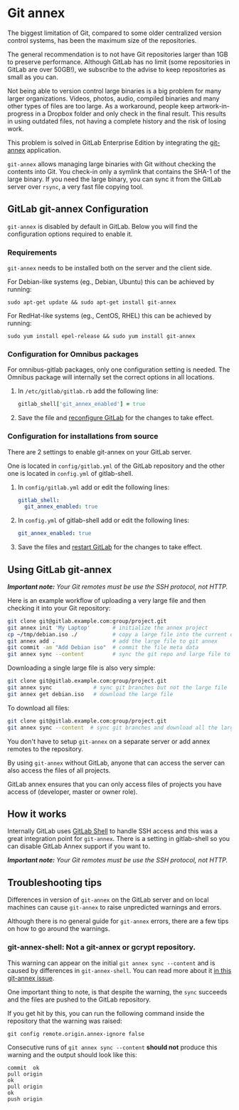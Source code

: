 # Git annex

The biggest limitation of Git, compared to some older centralized version
control systems, has been the maximum size of the repositories.

The general recommendation is to not have Git repositories larger than 1GB to
preserve performance. Although GitLab has no limit (some repositories in GitLab
are over 50GB!), we subscribe to the advise to keep repositories as small as
you can.

Not being able to version control large binaries is a big problem for many
larger organizations.
Videos, photos, audio, compiled binaries and many other types of files are too
large. As a workaround, people keep artwork-in-progress in a Dropbox folder and
only check in the final result. This results in using outdated files, not
having a complete history and the risk of losing work.

This problem is solved in GitLab Enterprise Edition by integrating the
[git-annex] application.

`git-annex` allows managing large binaries with Git without checking the
contents into Git.
You check-in only a symlink that contains the SHA-1 of the large binary. If you
need the large binary, you can sync it from the GitLab server over `rsync`, a
very fast file copying tool.

## GitLab git-annex Configuration

`git-annex` is disabled by default in GitLab. Below you will find the
configuration options required to enable it.

### Requirements

`git-annex` needs to be installed both on the server and the client side.

For Debian-like systems (eg., Debian, Ubuntu) this can be achieved by running:

```
sudo apt-get update && sudo apt-get install git-annex
```

For RedHat-like systems (eg., CentOS, RHEL) this can be achieved by running:

```
sudo yum install epel-release && sudo yum install git-annex
```

### Configuration for Omnibus packages

For omnibus-gitlab packages, only one configuration setting is needed.
The Omnibus package will internally set the correct options in all locations.

1.  In `/etc/gitlab/gitlab.rb` add the following line:

    ```ruby
    gitlab_shell['git_annex_enabled'] = true
    ```

1.  Save the file and
    [reconfigure GitLab](../administration/restart_gitlab.md#omnibus-gitlab-reconfigure)
    for the changes to take effect.

### Configuration for installations from source

There are 2 settings to enable git-annex on your GitLab server.

One is located in `config/gitlab.yml` of the GitLab repository and the other
one is located in `config.yml` of gitlab-shell.

1.  In `config/gitlab.yml` add or edit the following lines:

    ```yaml
    gitlab_shell:
      git_annex_enabled: true
    ```

1.  In `config.yml` of gitlab-shell add or edit the following lines:

    ```yaml
    git_annex_enabled: true
    ```

1.  Save the files and
    [restart GitLab](administration/restart_gitlab.md#installations-from-source)
    for the changes to take effect.

## Using GitLab git-annex

_**Important note:** Your Git remotes must be use the SSH protocol, not HTTP._

Here is an example workflow of uploading a very large file and then checking it
into your Git repository:

```bash
git clone git@gitlab.example.com:group/project.git
git annex init 'My Laptop'       # initialize the annex project
cp ~/tmp/debian.iso ./           # copy a large file into the current directory
git annex add .                  # add the large file to git annex
git commit -am "Add Debian iso"  # commit the file meta data
git annex sync --content         # sync the git repo and large file to the GitLab server
```

Downloading a single large file is also very simple:

```bash
git clone git@gitlab.example.com:group/project.git
git annex sync             # sync git branches but not the large file
git annex get debian.iso   # download the large file
```

To download all files:

```bash
git clone git@gitlab.example.com:group/project.git
git annex sync --content  # sync git branches and download all the large files
```

You don't have to setup `git-annex` on a separate server or add annex remotes
to the repository.

By using `git-annex` without GitLab, anyone that can access the server can also
access the files of all projects.

GitLab annex ensures that you can only access files of projects you have access
of (developer, master or owner role).

## How it works

Internally GitLab uses [GitLab Shell] to handle SSH access and this was a great
integration point for `git-annex`.
There is a setting in gitlab-shell so you can disable GitLab Annex support
if you want to.

_**Important note:** Your Git remotes must be use the SSH protocol, not HTTP._

## Troubleshooting tips

Differences in version of `git-annex` on the GitLab server and on local machines
can cause `git-annex` to raise unpredicted warnings and errors.

Although there is no general guide for `git-annex` errors, there are a few tips
on how to go around the warnings.

### git-annex-shell: Not a git-annex or gcrypt repository.

This warning can appear on the initial `git annex sync --content` and is caused
by differences in `git-annex-shell`. You can read more about it
[in this git-annex issue][issue].

One important thing to note, is that despite the warning, the `sync` succeeds
and the files are pushed to the GitLab repository.

If you get hit by this, you can run the following command inside the repository
that the warning was raised:

```
git config remote.origin.annex-ignore false
```

Consecutive runs of `git annex sync --content` **should not** produce this
warning and the output should look like this:

```
commit  ok
pull origin
ok
pull origin
ok
push origin
```

[gitlab shell]: https://gitlab.com/gitlab-org/gitlab-shell "GitLab Shell repository"
[issue]: https://git-annex.branchable.com/forum/Error_from_git-annex-shell_on_creation_of_gcrypt_special_remote/ "git-annex issue"
[git-annex]: https://git-annex.branchable.com/ "git-annex website"
